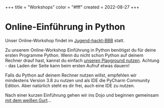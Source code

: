 +++
title = "Workshops"
color = "#fff"
created = 2022-08-27
+++

<script lang="ts">
  import Figure from '$lib/components/Figure.svelte';
</script>

# Online-Einführung in Python

Unser Online-Workshop findet im [Jugend-hackt-BBB](https://meet.alpaka.live/jh-lab-berlin) statt.

Zu unserem Online-Workshop Einführung in Python benötigst du für deine ersten Programme Python. Wenn du nicht schon Python auf deinem Rechner drauf hast, kannst du einfach [unseren Playground nutzen](https://playground.cobalt.rocks/interactive). Achtung - das Laden der Seite kann beim ersten Aufruf etwas dauern!

Falls du Python auf deinem Rechner nutzen willst, empfehlen wir mindestens Version 3.8 zu nutzen und als IDE die PyCharm Community Edition. Aber natürlich steht es dir frei, auch eine IDE zu nutzen.

Nach einer kurzen Einführung gehen wir ins Dojo und beginnen gemeinsam [mit dem weißen Gurt](https://coderdojo.red/posts/kyo-7/)...
